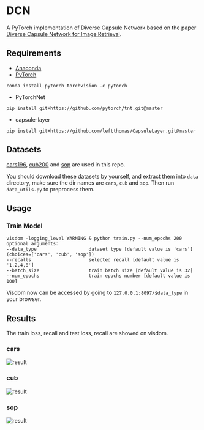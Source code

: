 # DCN
A PyTorch implementation of Diverse Capsule Network based on the paper [Diverse Capsule Network for Image Retrieval]().

## Requirements
- [Anaconda](https://www.anaconda.com/download/)
- [PyTorch](https://pytorch.org)
```
conda install pytorch torchvision -c pytorch
```
- PyTorchNet
```
pip install git+https://github.com/pytorch/tnt.git@master
```
- capsule-layer
```
pip install git+https://github.com/leftthomas/CapsuleLayer.git@master
```

## Datasets
[cars196](http://ai.stanford.edu/~jkrause/cars/car_dataset.html), [cub200](http://www.vision.caltech.edu/visipedia/CUB-200-2011.html)
and [sop](http://cvgl.stanford.edu/projects/lifted_struct/) are used in this repo.

You should download these datasets by yourself, and extract them into `data` directory, make sure the dir names are 
`cars`, `cub` and `sop`. Then run `data_utils.py` to preprocess them.

## Usage
### Train Model
```
visdom -logging_level WARNING & python train.py --num_epochs 200
optional arguments:
--data_type                   dataset type [default value is 'cars'](choices=['cars', 'cub', 'sop'])
--recalls                     selected recall [default value is '1,2,4,8']
--batch_size                  train batch size [default value is 32]
--num_epochs                  train epochs number [default value is 100]
```
Visdom now can be accessed by going to `127.0.0.1:8097/$data_type` in your browser.

## Results
The train loss, recall and test loss, recall are showed on visdom.

### cars
![result](results/cars.png)

### cub
![result](results/cub.png)

### sop
![result](results/sop.png)

